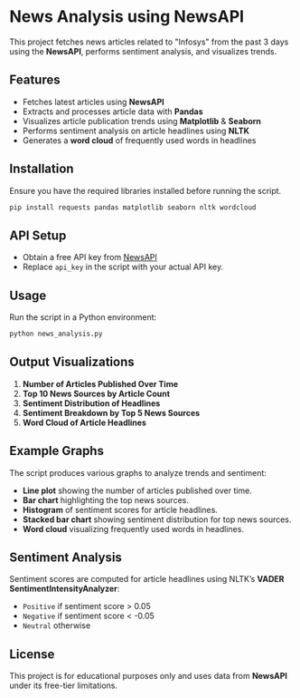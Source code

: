 # News Analysis using NewsAPI

This project fetches news articles related to "Infosys" from the past 3 days using the **NewsAPI**, performs sentiment analysis, and visualizes trends.

## Features
- Fetches latest articles using **NewsAPI**
- Extracts and processes article data with **Pandas**
- Visualizes article publication trends using **Matplotlib** & **Seaborn**
- Performs sentiment analysis on article headlines using **NLTK**
- Generates a **word cloud** of frequently used words in headlines

## Installation
Ensure you have the required libraries installed before running the script.
```bash
pip install requests pandas matplotlib seaborn nltk wordcloud
```

## API Setup
- Obtain a free API key from [NewsAPI](https://newsapi.org/)
- Replace `api_key` in the script with your actual API key.

## Usage
Run the script in a Python environment:
```bash
python news_analysis.py
```

## Output Visualizations
1. **Number of Articles Published Over Time**
2. **Top 10 News Sources by Article Count**
3. **Sentiment Distribution of Headlines**
4. **Sentiment Breakdown by Top 5 News Sources**
5. **Word Cloud of Article Headlines**

## Example Graphs
The script produces various graphs to analyze trends and sentiment:
- **Line plot** showing the number of articles published over time.
- **Bar chart** highlighting the top news sources.
- **Histogram** of sentiment scores for article headlines.
- **Stacked bar chart** showing sentiment distribution for top news sources.
- **Word cloud** visualizing frequently used words in headlines.

## Sentiment Analysis
Sentiment scores are computed for article headlines using NLTK’s **VADER SentimentIntensityAnalyzer**:
- `Positive` if sentiment score > 0.05
- `Negative` if sentiment score < -0.05
- `Neutral` otherwise

## License
This project is for educational purposes only and uses data from **NewsAPI** under its free-tier limitations.

